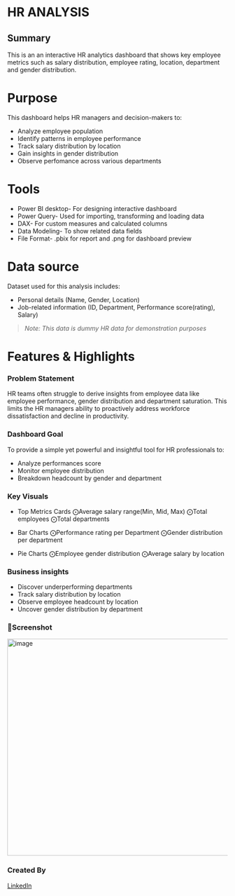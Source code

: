
# HR ANALYSIS

## Summary
This is an an interactive HR analytics dashboard that shows key employee metrics such as salary distribution, employee rating, location, department and gender distribution.

# Purpose
This dashboard helps HR managers and decision-makers to:

- Analyze employee population
- Identify patterns in employee performance
- Track salary distribution by location
- Gain insights in gender distribution 
- Observe perfomance across various departments

# Tools
- Power BI desktop- For designing interactive dashboard
- Power Query- Used for importing, transforming and loading data
- DAX- For custom measures and calculated columns
- Data Modeling- To show related data fields
- File Format- .pbix for report and .png for dashboard preview

# Data source
Dataset used for this analysis includes:
- Personal details (Name, Gender, Location)
- Job-related information (ID, Department, Performance score(rating), Salary)

> _Note: This data is dummy HR data for demonstration purposes_

# Features & Highlights
 ### Problem Statement
HR teams often struggle to derive insights from employee data like employee performance, gender distribution and department saturation. This limits the HR managers ability to proactively address workforce dissatisfaction and decline in productivity. 

 ### Dashboard Goal
To provide a simple yet powerful and insightful tool for HR professionals to:
 - Analyze performances score
 - Monitor employee distribution 
 - Breakdown headcount by gender and department

###  Key Visuals
- Top Metrics Cards
 ⨀Average salary range(Min, Mid, Max)
 ⨀Total employees
 ⨀Total departments

 - Bar Charts
 ⨀Performance rating per Department
 ⨀Gender distribution per department

 - Pie Charts
 ⨀Employee gender distribution 
 ⨀Average salary by location

 ### Business insights
 - Discover underperforming departments
 - Track salary distribution by location
 - Observe employee headcount by location
 - Uncover gender distribution by department

 ### 📸Screenshot
 
<img width="889" height="495" alt="image" src="https://github.com/user-attachments/assets/921f24ec-197d-4d6d-82d5-ea3133bc52b7" />



 ### Created By
 [LinkedIn](https://www.linkedin.com/in/idara-obongiko)











